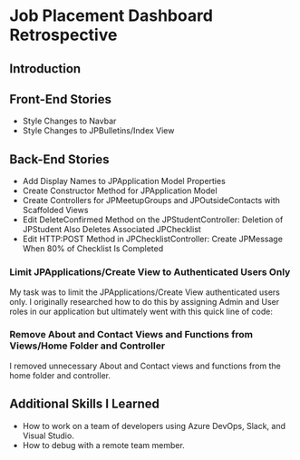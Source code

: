 # Job Placement Dashboard Retrospective
## Introduction
## Front-End Stories
* Style Changes to Navbar
* Style Changes to JPBulletins/Index View
## Back-End Stories
* Add Display Names to JPApplication Model Properties
* Create Constructor Method for JPApplication Model
* Create Controllers for JPMeetupGroups and JPOutsideContacts with Scaffolded Views
* Edit DeleteConfirmed Method on the JPStudentController: Deletion of JPStudent Also Deletes Associated JPChecklist
* Edit HTTP:POST Method in JPChecklistController: Create JPMessage When 80% of Checklist Is Completed
### Limit JPApplications/Create View to Authenticated Users Only
My task was to limit the JPApplications/Create View authenticated users only. I originally researched how to do this by assigning Admin and User roles in our application but ultimately went with this quick line of code:


### Remove About and Contact Views and Functions from Views/Home Folder and Controller
I removed unnecessary About and Contact views and functions from the home folder and controller.

## Additional Skills I Learned
* How to work on a team of developers using Azure DevOps, Slack, and Visual Studio.
* How to debug with a remote team member.
